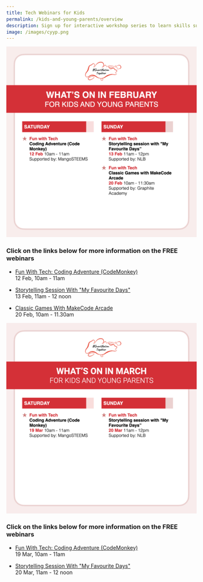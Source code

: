 ```yaml
---
title: Tech Webinars for Kids
permalink: /kids-and-young-parents/overview
description: Sign up for interactive workshop series to learn skills such as coding and AI.
image: /images/cyyp.png
---
```

![List of free webinars in February for kids](/images/feb-2022/Overview-Kids.png)

### Click on the links below for more information on the FREE webinars

* [Fun With Tech: Coding Adventure (CodeMonkey) ](/kids-and-young-parents/fun-with-tech/coding-feb2022)<br> 12 Feb, 10am - 11am 

* [Storytelling Session With "My Favourite Days"](/kids-and-young-parents/fun-with-tech/my-favourite-days-feb2022)<br>
13 Feb, 11am - 12 noon

* [Classic Games With MakeCode Arcade](/kids-and-young-parents/fun-with-tech/classic-games-with-makecode-arcade-feb2022)<br>
20 Feb, 10am - 11.30am

![List of free webinars in March for kids](/images/Overview-Kids.jpeg)

### Click on the links below for more information on the FREE webinars

* [Fun With Tech: Coding Adventure (CodeMonkey)](/kids-and-young-parents/fun-with-tech/coding-mar22)<br>
19 Mar, 10am - 11am

* [Storytelling Session With "My Favourite Days"](/kids-and-young-parents/fun-with-tech/my-favourite-days-mar22)<br>
20 Mar, 11am - 12 noon